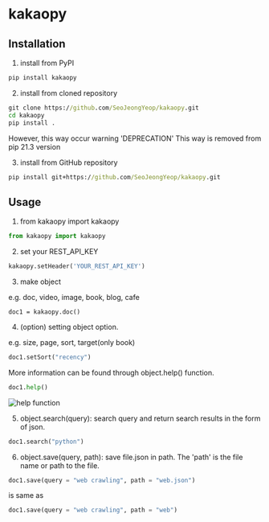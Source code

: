 # kakaopy

## Installation

1. install from PyPI

```cmd
pip install kakaopy
```

2. install from cloned repository

```cmd
git clone https://github.com/SeoJeongYeop/kakaopy.git
cd kakaopy
pip install .
```

However, this way occur warning 'DEPRECATION'
This way is removed from pip 21.3 version

3. install from GitHub repository

```cmd
pip install git+https://github.com/SeoJeongYeop/kakaopy.git
```

## Usage

1. from kakaopy import kakaopy

```py
from kakaopy import kakaopy
```

2. set your REST_API_KEY

```py
kakaopy.setHeader('YOUR_REST_API_KEY')
```

3. make object

e.g. doc, video, image, book, blog, cafe

```
doc1 = kakaopy.doc()
```

4. (option) setting object option.

e.g. size, page, sort, target(only book)

```py
doc1.setSort("recency")
```

More information can be found through object.help() function.

```py
doc1.help()
```

![help function](https://user-images.githubusercontent.com/41911523/123953929-c243ed80-d9e2-11eb-8d75-343b1fbc7e8e.PNG)

5. object.search(query): search query and return search results in the form of json.

```py
doc1.search("python")
```

6. object.save(query, path): save file.json in path. The 'path' is the file name or path to the file.

```py
doc1.save(query = "web crawling", path = "web.json")
```

is same as

```py
doc1.save(query = "web crawling", path = "web")
```
